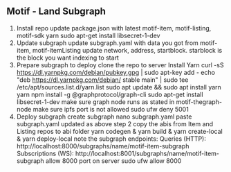 ## Motif - Land Subgraph

1. Install repo
	update package.json with latest motif-item, motif-listing, motif-sdk
	yarn
	sudo apt-get install libsecret-1-dev
2. Update subgraph 
    update subgraph.yaml with data you got from motif-item, motif-itemListing
		update network, address, startblock. 
		starblock is the block you want indexing to start
3. Prepare subgraph to deploy
	clone the repo to server
	Install Yarn
		curl -sS https://dl.yarnpkg.com/debian/pubkey.gpg | sudo apt-key add -
		echo "deb https://dl.yarnpkg.com/debian/ stable main" | sudo tee /etc/apt/sources.list.d/yarn.list
		sudo apt update && sudo apt install yarn
		yarn 
		npm install -g @graphprotocol/graph-cli
		sudo apt-get install libsecret-1-dev
	make sure graph node runs as stated in motif-thegraph-node
	make sure ipfs port is not allowed
		sudo ufw deny 5001 
4. Deploy subgraph
	create subgraph
		nano subgraph.yaml
		paste subgraph.yaml updated as above step 2
	copy the abis from Item and Listing repos to abi folder
	yarn codegen & yarn build & yarn create-local & yarn deploy-local
	note the subgraph endpoints: 
		Queries (HTTP):     http://localhost:8000/subgraphs/name/motif-item-subgraph
		Subscriptions (WS): http://localhost:8001/subgraphs/name/motif-item-subgraph
	allow 8000 port on server
		sudo ufw allow 8000

 